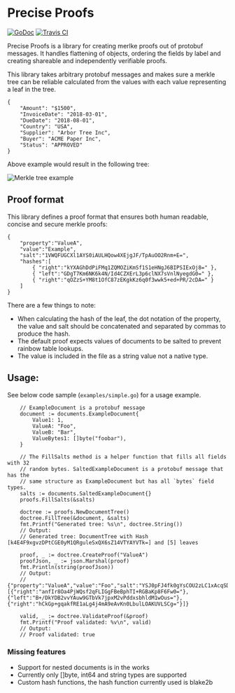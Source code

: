 Precise Proofs
==============
[![GoDoc](https://godoc.org/github.com/centrifuge/precise-proofs/preciseproofs?status.svg)](https://godoc.org/github.com/centrifuge/precise-proofs/preciseproofs)
[![Travis CI](https://api.travis-ci.org/centrifuge/precise-proofs.svg?branch=master)](https://travis-ci.org/centrifuge/precise-proofs)

Precise Proofs is a library for creating merlke proofs out of protobuf messages. It 
handles flattening of objects, ordering the fields by label and creating shareable and
independently verifiable proofs.

This library takes arbitrary protobuf messages and makes sure a merkle tree can be reliable calculated
from the values with each value representing a leaf in the tree. 
```js,
{ 
    "Amount": "$1500",
    "InvoiceDate": "2018-03-01",
    "DueDate": "2018-08-01",
    "Country": "USA",
    "Supplier": "Arbor Tree Inc",
    "Buyer": "ACME Paper Inc",
    "Status": "APPROVED"
}
```

Above example would result in the following tree:

![Merkle tree example](https://raw.githubusercontent.com/centrifuge/precise-proofs/master/docs/tree.png)

## Proof format
This library defines a proof format that ensures both human readable, concise and secure merkle proofs:

```js,
{  
    "property":"ValueA",
    "value":"Example",
    "salt":"1VWQFUGCXl1AYS0iAULHQow4XEjgJF/TpAuOO2Rnm+E=",
    "hashes":[  
        { "right":"kYXAGhDdPiFMq1ZQMOZiKmSf1S1eHNgJ6BIPSIExOj8=" },
        { "left":"GDgT7Km6NK6k4N/Id4CZXErL3p6clNX7sVnlNyegdG0=" },
        { "right":"qOZzS+YM8t1OfC87zEKgkKz6q0f3wwk5+ed+PR/2cDA=" }
    ]
}
```

There are a few things to note:
* When calculating the hash of the leaf, the dot notation of the property, the value and salt should
  be concatenated and separated by commas to produce the hash.
* The default proof expects values of documents to be salted to prevent rainbow table lookups.
* The value is included in the file as a string value not a native type. 


## Usage:

See below code sample (`examples/simple.go`) for a usage example.

```go,
	// ExampleDocument is a protobuf message
	document := documents.ExampleDocument{
		Value1: 1,
		ValueA: "Foo",
		ValueB: "Bar",
		ValueBytes1: []byte("foobar"),
	}

	// The FillSalts method is a helper function that fills all fields with 32 
    // random bytes. SaltedExampleDocument is a protobuf message that has the 
    // same structure as ExampleDocument but has all `bytes` field types.
	salts := documents.SaltedExampleDocument{}
	proofs.FillSalts(&salts)

	doctree := proofs.NewDocumentTree()
	doctree.FillTree(&document, &salts)
	fmt.Printf("Generated tree: %s\n", doctree.String())
	// Output:
	// Generated tree: DocumentTree with Hash [k4E4F9xgvzDPtCGE0yM1QRguleSxQX6sZ14VTYAYVTk=] and [5] leaves
	
    proof, _ := doctree.CreateProof("ValueA")
	proofJson, _ := json.Marshal(proof)
	fmt.Println(string(proofJson))
    // Output:
    // {"property":"ValueA","value":"Foo","salt":"YSJ0pFJ4fk0gYsCOU2zLC1xAcqSDcw7tdV4M5ydlCNw=","hashes":[{"right":"anfIr8Oa4PjWQsf2qFLIGgFBeBphTI+RGBaKp8F6Fw0="},{"left":"B+/DkYDB2vvYAuw9GTbVk7jpxM2vPddxsbhldM1wOus="},{"right":"hCkGp+gqakfRE1aLg4j4mA9eAvKn0LbulLOAKUVLSCg="}]}

	valid, _ := doctree.ValidateProof(&proof)
	fmt.Printf("Proof validated: %v\n", valid)
    // Output:
    // Proof validated: true
```

### Missing features

* Support for nested documents is in the works
* Currently only []byte, int64 and string types are supported 
* Custom hash functions, the hash function currently used is blake2b
